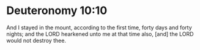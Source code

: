 # Deuteronomy 10:10

And I stayed in the mount, according to the first time, forty days and forty nights; and the LORD hearkened unto me at that time also, [and] the LORD would not destroy thee.